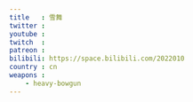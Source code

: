 ```yaml
---
title   : 雪舞
twitter :
youtube :
twitch  :
patreon :
bilibili: https://space.bilibili.com/2022010
country : cn
weapons :
    - heavy-bowgun
---
```

